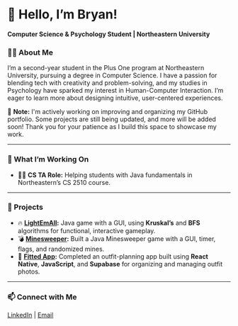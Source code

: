 # 👋 Hello, I’m Bryan!

**Computer Science & Psychology Student | Northeastern University**

### 🧑‍💻 About Me
I’m a second-year student in the Plus One program at Northeastern University, pursuing a degree in Computer Science. I have a passion for blending tech with creativity and problem-solving, and my studies in Psychology have sparked my interest in Human-Computer Interaction. I’m eager to learn more about designing intuitive, user-centered experiences.

🚧 **Note:** I'm actively working on improving and organizing my GitHub portfolio. Some projects are still being updated, and more will be added soon! Thank you for your patience as I build this space to showcase my work.

---

### 💼 What I’m Working On
- 👨‍🏫 **CS TA Role:** Helping students with Java fundamentals in Northeastern’s CS 2510 course.

---

### 🌟 Projects
- 🔥 **[LightEmAll](https://github.com/bryanbab/LightEmAll):** Java game with a GUI, using **Kruskal’s** and **BFS** algorithms for functional, interactive gameplay.
- 💣 **[Minesweeper](https://github.com/bryanbab/Minesweeper):** Built a Java Minesweeper game with a GUI, timer, flags, and randomized mines.
- 👕 **[Fitted App](https://github.com/bryanbab/Fitted):** Completed an outfit-planning app built using **React Native**, **JavaScript**, and **Supabase** for organizing and managing outfit photos.

---

### 📫 Connect with Me
[LinkedIn](http://linkedin.com/in/bryanbaboolal) | [Email](mailto:bryanbaboolal@gmail.com)
